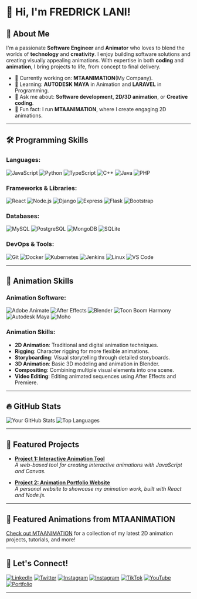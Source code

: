 # 👋 Hi, I'm FREDRICK LANI!

## 🚀 About Me
I'm a passionate **Software Engineer** and **Animator** who loves to blend the worlds of **technology** and **creativity**. I enjoy building software solutions and creating visually appealing animations. With expertise in both **coding** and **animation**, I bring projects to life, from concept to final delivery.

- 🔭 Currently working on: **MTAANIMATION**(My Company).
- 🌱 Learning: **AUTODESK MAYA** in Animation and **LARAVEL** in Programming.
- 💬 Ask me about: **Software development**, **2D/3D animation**, or **Creative coding**.
- 🎨 Fun fact: I run **MTAANIMATION**, where I create engaging 2D animations.

---

## 🛠️ Programming Skills

### Languages:
![JavaScript](https://img.shields.io/badge/-JavaScript-F7DF1E?logo=javascript&logoColor=black&style=for-the-badge)
![Python](https://img.shields.io/badge/-Python-3776AB?logo=python&logoColor=white&style=for-the-badge)
![TypeScript](https://img.shields.io/badge/-TypeScript-3178C6?logo=typescript&logoColor=white&style=for-the-badge)
![C++](https://img.shields.io/badge/-C++-00599C?logo=cplusplus&logoColor=white&style=for-the-badge)
![Java](https://img.shields.io/badge/-Java-007396?logo=java&logoColor=white&style=for-the-badge)
![PHP](https://img.shields.io/badge/-PHP-777BB4?logo=php&logoColor=white&style=for-the-badge)

### Frameworks & Libraries:
![React](https://img.shields.io/badge/-React-61DAFB?logo=react&logoColor=black&style=for-the-badge)
![Node.js](https://img.shields.io/badge/-Node.js-339933?logo=nodedotjs&logoColor=white&style=for-the-badge)
![Django](https://img.shields.io/badge/-Django-092E20?logo=django&logoColor=white&style=for-the-badge)
![Express](https://img.shields.io/badge/-Express-000000?logo=express&logoColor=white&style=for-the-badge)
![Flask](https://img.shields.io/badge/-Flask-000000?logo=flask&logoColor=white&style=for-the-badge)
![Bootstrap](https://img.shields.io/badge/-Bootstrap-563D7C?logo=bootstrap&logoColor=white&style=for-the-badge)

### Databases:
![MySQL](https://img.shields.io/badge/-MySQL-4479A1?logo=mysql&logoColor=white&style=for-the-badge)
![PostgreSQL](https://img.shields.io/badge/-PostgreSQL-336791?logo=postgresql&logoColor=white&style=for-the-badge)
![MongoDB](https://img.shields.io/badge/-MongoDB-47A248?logo=mongodb&logoColor=white&style=for-the-badge)
![SQLite](https://img.shields.io/badge/-SQLite-003B57?logo=sqlite&logoColor=white&style=for-the-badge)

### DevOps & Tools:
![Git](https://img.shields.io/badge/-Git-F05032?logo=git&logoColor=white&style=for-the-badge)
![Docker](https://img.shields.io/badge/-Docker-2496ED?logo=docker&logoColor=white&style=for-the-badge)
![Kubernetes](https://img.shields.io/badge/-Kubernetes-326CE5?logo=kubernetes&logoColor=white&style=for-the-badge)
![Jenkins](https://img.shields.io/badge/-Jenkins-D24939?logo=jenkins&logoColor=white&style=for-the-badge)
![Linux](https://img.shields.io/badge/-Linux-FCC624?logo=linux&logoColor=black&style=for-the-badge)
![VS Code](https://img.shields.io/badge/-VS_Code-007ACC?logo=visualstudiocode&logoColor=white&style=for-the-badge)

---

## 🎨 Animation Skills

### Animation Software:
![Adobe Animate](https://img.shields.io/badge/-Adobe_Animate-FF6F00?logo=adobeanimate&logoColor=white&style=for-the-badge)
![After Effects](https://img.shields.io/badge/-After_Effects-9999FF?logo=adobeaftereffects&logoColor=white&style=for-the-badge)
![Blender](https://img.shields.io/badge/-Blender-F5792A?logo=blender&logoColor=white&style=for-the-badge)
![Toon Boom Harmony](https://img.shields.io/badge/-Toon_Boom_Harmony-FFCC00?logo=toonboom&logoColor=black&style=for-the-badge)
![Autodesk Maya](https://img.shields.io/badge/-Autodesk_Maya-3C9CD7?logo=autodesk&logoColor=white&style=for-the-badge)
![Moho](https://img.shields.io/badge/-Moho-4A90E2?logo=none&style=for-the-badge)

### Animation Skills:
- **2D Animation**: Traditional and digital animation techniques.
- **Rigging**: Character rigging for more flexible animations.
- **Storyboarding**: Visual storytelling through detailed storyboards.
- **3D Animation**: Basic 3D modeling and animation in Blender.
- **Compositing**: Combining multiple visual elements into one scene.
- **Video Editing**: Editing animated sequences using After Effects and Premiere.

---

## 🔥 GitHub Stats

![Your GitHub Stats](https://github-readme-stats.vercel.app/api?username=laniricky&show_icons=true&theme=radical)
![Top Languages](https://github-readme-stats.vercel.app/api/top-langs/?username=laniricky&layout=compact&theme=radical)

---

## 💼 Featured Projects

- **[Project 1: Interactive Animation Tool](https://github.com/Mine/Animation)**  
  _A web-based tool for creating interactive animations with JavaScript and Canvas._

- **[Project 2: Animation Portfolio Website](https://github.com/Mine/Animationproj)**  
  _A personal website to showcase my animation work, built with React and Node.js._

---

## 🎨 Featured Animations from MTAANIMATION

[Check out MTAANIMATION](https://www.tiktok.com/@reallaniricky?lang=en) for a collection of my latest 2D animation projects, tutorials, and more!

---

## 🔗 Let's Connect!

[![LinkedIn](https://img.shields.io/badge/-LinkedIn-0A66C2?logo=linkedin&logoColor=white&style=for-the-badge)](https://www.linkedin.com/in/fredrick-lani-18b255208/)
[![Twitter](https://img.shields.io/badge/-Twitter-1DA1F2?logo=twitter&logoColor=white&style=for-the-badge)](https://twitter.com/laniricky)
[![Instagram](https://img.shields.io/badge/-Instagram-E1306C?logo=instagram&logoColor=white&style=for-the-badge)](https://www.instagram.com/mtaanimation/)
[![Instagram](https://img.shields.io/badge/-Instagram-E1306C?logo=instagram&logoColor=white&style=for-the-badge)](https://www.instagram.com/laniricky/)
[![TikTok](https://img.shields.io/badge/-TikTok-000000?logo=tiktok&logoColor=white&style=for-the-badge)](https://www.tiktok.com/@reallaniricky/)
[![YouTube](https://img.shields.io/badge/-YouTube-FF0000?logo=youtube&logoColor=white&style=for-the-badge)](https://www.youtube.com/c/mtaanimation0/)
[![Portfolio](https://img.shields.io/badge/-Portfolio-ff5555?logo=firefoxbrowser&logoColor=white&style=for-the-badge)](https://mtaanimation.com/)

---



